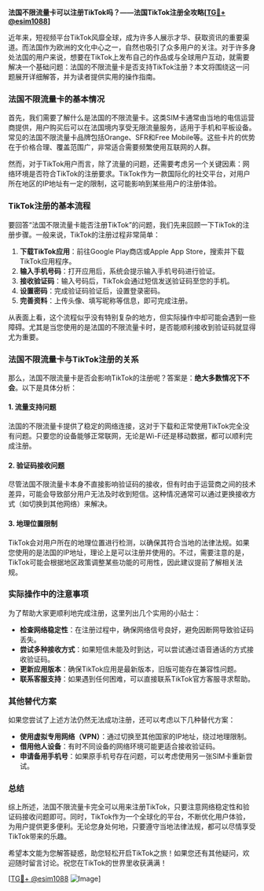 **法国不限流量卡可以注册TikTok吗？——法国TikTok注册全攻略[[TG💪+ @esim1088](https://t.me/s/esim1088)]**

近年来，短视频平台TikTok风靡全球，成为许多人展示才华、获取资讯的重要渠道。而法国作为欧洲的文化中心之一，自然也吸引了众多用户的关注。对于许多身处法国的用户来说，想要在TikTok上发布自己的作品或与全球用户互动，就需要解决一个基础问题：法国的不限流量卡是否支持TikTok注册？本文将围绕这一问题展开详细解答，并为读者提供实用的操作指南。

### 法国不限流量卡的基本情况

首先，我们需要了解什么是法国的不限流量卡。这类SIM卡通常由当地的电信运营商提供，用户购买后可以在法国境内享受无限流量服务，适用于手机和平板设备。常见的法国不限流量卡品牌包括Orange、SFR和Free Mobile等。这些卡片的优势在于价格合理、覆盖范围广，非常适合需要频繁使用互联网的人群。

然而，对于TikTok用户而言，除了流量的问题，还需要考虑另一个关键因素：网络环境是否符合TikTok的注册要求。TikTok作为一款国际化的社交平台，对用户所在地区的IP地址有一定的限制，这可能影响到某些用户的注册体验。

### TikTok注册的基本流程

要回答“法国不限流量卡能否注册TikTok”的问题，我们先来回顾一下TikTok的注册步骤。一般来说，TikTok的注册过程非常简单：

1. **下载TikTok应用**：前往Google Play商店或Apple App Store，搜索并下载TikTok应用程序。
2. **输入手机号码**：打开应用后，系统会提示输入手机号码进行验证。
3. **接收验证码**：输入号码后，TikTok会通过短信发送验证码至您的手机。
4. **设置密码**：完成验证码验证后，设置登录密码。
5. **完善资料**：上传头像、填写昵称等信息，即可完成注册。

从表面上看，这个流程似乎没有特别复杂的地方，但实际操作中却可能会遇到一些障碍。尤其是当您使用的是法国的不限流量卡时，是否能顺利接收到验证码就显得尤为重要。

### 法国不限流量卡与TikTok注册的关系

那么，法国不限流量卡是否会影响TikTok的注册呢？答案是：**绝大多数情况下不会**。以下是具体分析：

#### 1. 流量支持问题
法国的不限流量卡提供了稳定的网络连接，这对于下载和正常使用TikTok完全没有问题。只要您的设备能够正常联网，无论是Wi-Fi还是移动数据，都可以顺利完成注册。

#### 2. 验证码接收问题
尽管法国不限流量卡本身不直接影响验证码的接收，但有时由于运营商之间的技术差异，可能会导致部分用户无法及时收到短信。这种情况通常可以通过更换接收方式（如切换到其他网络）来解决。

#### 3. 地理位置限制
TikTok会对用户所在的地理位置进行检测，以确保其符合当地的法律法规。如果您使用的是法国的IP地址，理论上是可以注册并使用的。不过，需要注意的是，TikTok可能会根据地区政策调整某些功能的可用性，因此建议提前了解相关法规。

### 实际操作中的注意事项

为了帮助大家更顺利地完成注册，这里列出几个实用的小贴士：

- **检查网络稳定性**：在注册过程中，确保网络信号良好，避免因断网导致验证码丢失。
- **尝试多种接收方式**：如果短信未能及时到达，可以尝试通过语音通话的方式接收验证码。
- **更新应用版本**：确保TikTok应用是最新版本，旧版可能存在兼容性问题。
- **联系客服支持**：如果遇到任何困难，可以直接联系TikTok官方客服寻求帮助。

### 其他替代方案

如果您尝试了上述方法仍然无法成功注册，还可以考虑以下几种替代方案：

- **使用虚拟专用网络（VPN）**：通过切换至其他国家的IP地址，绕过地理限制。
- **借用他人设备**：有时不同设备的网络环境可能更适合接收验证码。
- **申请备用手机号**：如果原手机号存在问题，可以考虑使用另一张SIM卡重新尝试。

### 总结

综上所述，法国不限流量卡完全可以用来注册TikTok，只要注意网络稳定性和验证码接收问题即可。同时，TikTok作为一个全球化的平台，不断优化用户体验，为用户提供更多便利。无论您身处何地，只要遵守当地法律法规，都可以尽情享受TikTok带来的乐趣。

希望本文能为您解答疑惑，助您轻松开启TikTok之旅！如果您还有其他疑问，欢迎随时留言讨论。祝您在TikTok的世界里收获满满！

[[TG💪+ @esim1088](https://t.me/s/esim1088) ![Image](https://i.postimg.cc/4NQfJmqS/Snipaste-2025-05-13-00-14-12.png)]